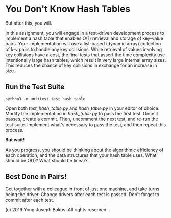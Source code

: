# You Don't Know Hash Tables

But after this, you will.

In this assignment, you will engage in a test-driven development process to implement a hash table that enables O(1) retrieval and storage
of key-value pairs. Your implementation will use a list-based (dynamic array) collection of k-v pairs to handle any key collisions. While retrieval
of values involving key collisions have a cost, the final tests that assert the time complexity use intentionally large hash tables, which result
in very large internal array sizes. This reduces the chance of key collisions in exchange for an increase in size.

## Run the Test Suite

`python3 -m unittest test_hash_table`

Open both *test_hash_table.py* and *hash_table.py* in your editor of choice. Modify the implementation in *hash_table.py* to pass the first test. Once it passes, create a commit. Then, uncomment the next test, and re-run the test suite. Implement what's necessary to pass the test, and then repeat this process.

**But wait!**

As you progress, you should be thinking about the algorithmic efficiency of each operation, and the data structures that your hash table uses.
What should be O(1)? What should be linear?

## Best Done in Pairs!

Get together with a colleague in front of just one machine, and take turns being the driver. Change drivers after each test is passed. Don't forget to commit after each test.

(c) 2019 Yong Joseph Bakos. All rights reserved.
